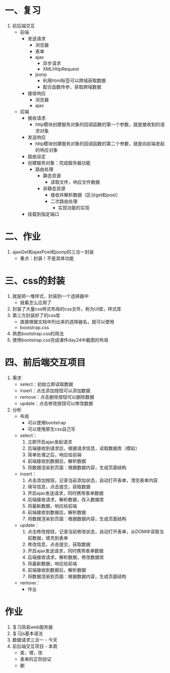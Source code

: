 # 一、复习
1. 前后端交互
    - 前端
        - 发送请求
            - 浏览器
            - 表单
            - ajax
                - 异步请求
                - XMLHttpRequest
            - jsonp
                - 利用html标签可以跨域获取数据
                - 配合函数传参，获取跨域数据
        - 接收响应
            - 浏览器
            - ajax
    - 后端
        - 接收请求
            - http模块创建服务对象的回调函数的第一个参数，就是接收到的请求对象
        - 发送响应
            - http模块创建服务对象的回调函数的第二个参数，就是向前端发起的响应对象
        - 路由设定
        - 创建服务对象：完成服务器功能
            - 路由处理
                - 静态资源
                    - 读取文件，响应文件数据
                - 非静态资源
                    - 接收并解析数据（区分get和post）
                    - 二次路由处理
                        - 实现功能的实现
        - 挂载到指定端口

# 二、作业
1. ajaxGet和ajaxPost和jsonp的三合一封装
    - 重点：封装！不是具体功能

# 三、css的封装
1. 就是把一堆样式，封装到一个选择器中
    - 就看怎么应用了
2. 封装了大量css样式布局的css文件，称为UI库，样式库
3. 第三方封装好了的css库
    - 直接根据文档中列出来的选择器名，就可以使用
    - bootstrap.css
4. 熟悉bootstrap.css的用法
5. 使用bootstrap.css完成课件day24中截图的布局

# 四、前后端交互项目
1. 需求
    - select：初始立即读取数据
    - insert：点击添加按钮可以添加数据
    - remove：点击删除按钮可以删除数据
    - update：点击修改按钮可以修改数据
2. 分析
    - 布局
        - 可以使用bootstrap
        - 可以使用原生css自己写
    - select：
        1. 立即开启ajax发起请求
        2. 后端接收到请求后，根据请求信息，读取数据库（模拟）
        3. 简单处理之后，响应给前端
        4. 前端接收到数据后，解析数据
        5. 将数据渲染到页面：根据数据内容，生成页面结构
    - insert：
        1. 点击添加按钮，记录当前添加状态，自动打开表单，清空表单内容
        2. 填写信息，点击提交，获取数据
        3. 开启ajax发送请求，同时携带表单数据
        4. 后端接收请求，解析数据，存入数据库
        5. 将最新数据，响应给前端
        6. 前端接收到数据后，解析数据
        7. 将数据渲染到页面：根据数据内容，生成页面结构
    - update：
        1. 点击修改按钮，记录当前修改状态，自动打开表单，从DOM中读取当前数据，填充到表单
        2. 修改信息，点击提交，获取数据
        3. 开启ajax发送请求，同时携带表单数据
        4. 后端接收请求，解析数据，修改数据库
        5. 将最新数据，响应给前端
        6. 前端接收到数据后，解析数据
        7. 将数据渲染到页面：根据数据内容，生成页面结构
    - remove：
        - 作业
    
# 作业
1. 复习简易web服务器
2. 复习js基本语法
3. 数据请求三合一 - 今天
4. 前后端交互项目 - 本周
    - 查，增，改
    - 表单的正则验证
    - 删
